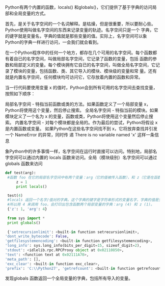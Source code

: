 Python有两个内置的函数，locals() 和globals()，它们提供了基于字典的访问局部和全局变量的方式。

首先，是关于名字空间的一个名词解释。是枯燥，但是很重要，所以要耐心些。Python使用叫做名字空间的东西来记录变量的轨迹。名字空间只是一个 字典，它的键字就是变量名，字典的值就是那些变量的值。实际上，名字空间可以象Python的字典一样进行访问，一会我们就会看到。

在一个Python程序中的任何一个地方，都存在几个可用的名字空间。每个函数都有着自已的名字空间，叫做局部名字空间，它记录了函数的变量，包括 函数的参数和局部定义的变量。每个模块拥有它自已的名字空间，叫做全局名字空间，它记录了模块的变量，包括函数、类、其它导入的模块、模块级的变量和常 量。还有就是内置名字空间，任何模块均可访问它，它存放着内置的函数和异常。

当一行代码要使用变量 x 的值时，Python会到所有可用的名字空间去查找变量，按照如下顺序：

局部名字空间 - 特指当前函数或类的方法。如果函数定义了一个局部变量 x，Python将使用这个变量，然后停止搜索。
全局名字空间 - 特指当前的模块。如果模块定义了一个名为 x 的变量，函数或类，Python将使用这个变量然后停止搜索。
内置名字空间 - 对每个模块都是全局的。作为最后的尝试，Python将假设 x 是内置函数或变量。
如果Python在这些名字空间找不到 x，它将放弃查找并引发一个 NameError 的异常，同时传 递 There is no variable named 'x' 这样一条信息

象Python中的许多事情一样，名字空间在运行时直接可以访问。特别地，局部名字空间可以通过内置的 locals 函数来访问。全局（模块级别）名字空间可以通过 globals 函数来访问


```python
def test(arg):
 #函数 foo 在它的局部名字空间中有两个变量：arg（它的值被传入函数），和 z（它是在函数里定义的）。
     z = 1
     print locals()

 test(4)
 #locals 返回一个名字/值对的字典。这个字典的键字是字符串形式的变量名字，字典的值是变量的实际值。
 #所以用 4 来调用 foo，会打印出包含函数两个局部变量的字典：arg (4) 和 z (1)。
 {'z': 1, 'arg': 4}
 
 from sys import *
 print globals()
 
 {'setrecursionlimit': <built-in function setrecursionlimit>, 
'dont_write_bytecode': False, 
'getfilesystemencoding': <built-in function getfilesystemencoding>, 
'long_info': sys.long_info(bits_per_digit=15, sizeof_digit=2), 
'stdout': <idlelib.rpc.RPCProxy object at 0x02110850>, 
'text': <function text at 0x02111A70>, 
'meta_path': [], 
'exc_clear': <built-in function exc_clear>, 
'prefix': 'C:\\Python27', 'getrefcount': <built-in function getrefcount

 ```
 
 发现globals 函数返回一个全局变量的字典，包括所有导入的变量。
